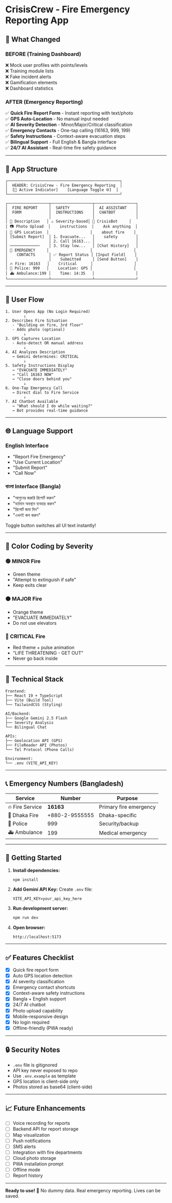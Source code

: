 # CrisisCrew - Fire Emergency Reporting App

## 🎯 What Changed

### BEFORE (Training Dashboard)
❌ Mock user profiles with points/levels  
❌ Training module lists  
❌ Fake incident alerts  
❌ Gamification elements  
❌ Dashboard statistics  

### AFTER (Emergency Reporting)
✅ **Quick Fire Report Form** - Instant reporting with text/photo  
✅ **GPS Auto-Location** - No manual input needed  
✅ **AI Severity Detection** - Minor/Major/Critical classification  
✅ **Emergency Contacts** - One-tap calling (16163, 999, 199)  
✅ **Safety Instructions** - Context-aware evacuation steps  
✅ **Bilingual Support** - Full English & Bangla interface  
✅ **24/7 AI Assistant** - Real-time fire safety guidance  

---

## 📱 App Structure

```
┌─────────────────────────────────────────────────┐
│  HEADER: CrisisCrew - Fire Emergency Reporting  │
│  [🔴 Active Indicator]    [Language Toggle 🌐]  │
└─────────────────────────────────────────────────┘

┌──────────────────┬──────────────────┬──────────────────┐
│  FIRE REPORT     │  SAFETY          │  AI ASSISTANT    │
│  FORM            │  INSTRUCTIONS    │  CHATBOT         │
│                  │                  │                  │
│ 📝 Description   │ ⚠️ Severity-based│ 🤖 CrisisBot     │
│ 📷 Photo Upload  │    instructions  │    Ask anything  │
│ 📍 GPS Location  │                  │    about fire    │
│ [Submit Report]  │ 1. Evacuate...   │    safety        │
│                  │ 2. Call 16163... │                  │
│ ─────────────    │ 3. Stay low...   │ [Chat History]   │
│ 🚨 EMERGENCY     │                  │                  │
│    CONTACTS      │ ✅ Report Status │ [Input Field]    │
│                  │    Submitted     │ [Send Button]    │
│ 🔥 Fire: 16163   │    Critical      │                  │
│ 👮 Police: 999   │    Location: GPS │                  │
│ 🚑 Ambulance:199 │    Time: 14:35   │                  │
└──────────────────┴──────────────────┴──────────────────┘
```

---

## 🔄 User Flow

```
1. User Opens App (No Login Required)
        ↓
2. Describes Fire Situation
   - "Building on fire, 3rd floor"
   - Adds photo (optional)
        ↓
3. GPS Captures Location
   - Auto-detect OR manual address
        ↓
4. AI Analyzes Description
   → Gemini determines: CRITICAL
        ↓
5. Safety Instructions Display
   → "EVACUATE IMMEDIATELY"
   → "Call 16163 NOW"
   → "Close doors behind you"
        ↓
6. One-Tap Emergency Call
   → Direct dial to Fire Service
        ↓
7. AI Chatbot Available
   → "What should I do while waiting?"
   → Bot provides real-time guidance
```

---

## 🌐 Language Support

### English Interface
- "Report Fire Emergency"
- "Use Current Location"
- "Submit Report"
- "Call Now"

### বাংলা Interface (Bangla)
- "আগুনের জরুরি রিপোর্ট করুন"
- "বর্তমান অবস্থান ব্যবহার করুন"
- "রিপোর্ট জমা দিন"
- "এখনই কল করুন"

Toggle button switches all UI text instantly!

---

## 🎨 Color Coding by Severity

### 🟢 MINOR Fire
- Green theme
- "Attempt to extinguish if safe"
- Keep exits clear

### 🟠 MAJOR Fire
- Orange theme
- "EVACUATE IMMEDIATELY"
- Do not use elevators

### 🔴 CRITICAL Fire
- Red theme + pulse animation
- "LIFE THREATENING - GET OUT"
- Never go back inside

---

## 🔧 Technical Stack

```
Frontend:
├── React 19 + TypeScript
├── Vite (Build Tool)
└── TailwindCSS (Styling)

AI/Backend:
├── Google Gemini 2.5 Flash
├── Severity Analysis
└── Bilingual Chat

APIs:
├── Geolocation API (GPS)
├── FileReader API (Photos)
└── Tel Protocol (Phone Calls)

Environment:
└── .env (VITE_API_KEY)
```

---

## 📞 Emergency Numbers (Bangladesh)

| Service | Number | Purpose |
|---------|--------|---------|
| 🔥 Fire Service | **16163** | Primary fire emergency |
| 🏢 Dhaka Fire | +880-2-9555555 | Dhaka-specific |
| 👮 Police | 999 | Security/backup |
| 🚑 Ambulance | 199 | Medical emergency |

---

## 🚀 Getting Started

1. **Install dependencies:**
   ```bash
   npm install
   ```

2. **Add Gemini API Key:**
   Create `.env` file:
   ```
   VITE_API_KEY=your_api_key_here
   ```

3. **Run development server:**
   ```bash
   npm run dev
   ```

4. **Open browser:**
   ```
   http://localhost:5173
   ```

---

## ✅ Features Checklist

- [x] Quick fire report form
- [x] Auto GPS location detection
- [x] AI severity classification
- [x] Emergency contact shortcuts
- [x] Context-aware safety instructions
- [x] Bangla + English support
- [x] 24/7 AI chatbot
- [x] Photo upload capability
- [x] Mobile-responsive design
- [x] No login required
- [x] Offline-friendly (PWA ready)

---

## 🔒 Security Notes

- `.env` file is gitignored
- API key never exposed to repo
- Use `.env.example` as template
- GPS location is client-side only
- Photos stored as base64 (client-side)

---

## 📈 Future Enhancements

- [ ] Voice recording for reports
- [ ] Backend API for report storage
- [ ] Map visualization
- [ ] Push notifications
- [ ] SMS alerts
- [ ] Integration with fire departments
- [ ] Cloud photo storage
- [ ] PWA installation prompt
- [ ] Offline mode
- [ ] Report history

---

**Ready to use!** 🎉
No dummy data. Real emergency reporting. Lives can be saved.
